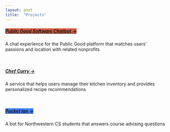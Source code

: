 ```yaml
---
layout: post
title:  "Projects"
---
```

##### <span style="background-color: #d35b41;">[Public Good Software Chatbot →](https://studio.knightlab.com/results/writing-and-designing-for-chatbots/how-we-brought-a-chatbot-to-life)</span>
A chat experience for the Public Good platform that matches users’ passions and location with related nonprofits

<br>

##### <span style="background-color: #f6f6f6;">[Chef Curry →](https://devpost.com/software/chef-curry)</span>
A service that helps users manage their kitchen inventory and provides personalized recipe recommendations

<br>

##### <span style="background-color: #4080ff;"><a id="pocket-ian" href="https://devpost.com/software/pocket-ian">Pocket Ian →</a></span>
A bot for Northwestern CS students that answers course advising questions

